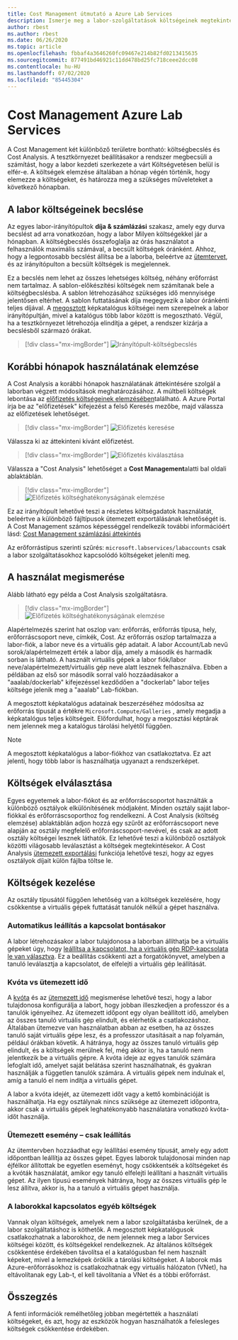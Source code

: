 ```yaml
---
title: Cost Management útmutató a Azure Lab Services
description: Ismerje meg a labor-szolgáltatások költségeinek megtekintésére szolgáló különböző módszereket.
author: rbest
ms.author: rbest
ms.date: 06/26/2020
ms.topic: article
ms.openlocfilehash: fbbaf4a3646260fc09467e214b82fd0213415635
ms.sourcegitcommit: 877491bd46921c11dd478bd25fc718ceee2dcc08
ms.contentlocale: hu-HU
ms.lasthandoff: 07/02/2020
ms.locfileid: "85445304"
---
```

# <a name="cost-management-for-azure-lab-services"></a>Cost Management Azure Lab Services

A Cost Management két különböző területre bontható: költségbecslés és Cost Analysis.  A tesztkörnyezet beállításakor a rendszer megbecsüli a számítást, hogy a labor kezdeti szerkezete a várt Költségvetésen belül is elfér-e.  A költségek elemzése általában a hónap végén történik, hogy elemezze a költségeket, és határozza meg a szükséges műveleteket a következő hónapban.

## <a name="estimating-the-lab-costs"></a>A labor költségeinek becslése

Az egyes labor-irányítópultok **díja & számlázási** szakasz, amely egy durva becslést ad arra vonatkozóan, hogy a labor Milyen költségekkel jár a hónapban.  A költségbecslés összefoglalja az órás használatot a felhasználók maximális számával, a becsült költségek óránként.  Ahhoz, hogy a legpontosabb becslést állítsa be a laborba, beleértve az [ütemtervet](how-to-create-schedules.md), és az irányítópulton a becsült költségek is megjelennek.  

Ez a becslés nem lehet az összes lehetséges költség, néhány erőforrást nem tartalmaz.  A sablon-előkészítési költségek nem számítanak bele a költségbecslésba.  A sablon létrehozásához szükséges idő mennyisége jelentősen eltérhet. A sablon futtatásának díja megegyezik a labor óránkénti teljes díjával. A [megosztott](how-to-use-shared-image-gallery.md) képkatalógus költségei nem szerepelnek a labor irányítópultján, mivel a katalógus több labor között is megosztható.  Végül, ha a tesztkörnyezet létrehozója elindítja a gépet, a rendszer kizárja a becslésből származó órákat.

> [!div class="mx-imgBorder"]
> ![Irányítópult-költségbecslés](./media/cost-management-guide/dashboard-cost-estimation.png)

## <a name="analyzing-previous-months-usage"></a>Korábbi hónapok használatának elemzése

A Cost Analysis a korábbi hónapok használatának áttekintésére szolgál a laborban végzett módosítások meghatározásához.  A múltbeli költségek lebontása az [előfizetés költségeinek elemzésében](https://docs.microsoft.com/azure/cost-management-billing/costs/quick-acm-cost-analysis)található.  A Azure Portal írja be az "előfizetések" kifejezést a felső Keresés mezőbe, majd válassza az előfizetések lehetőséget.  

> [!div class="mx-imgBorder"]
> ![Előfizetés keresése](./media/cost-management-guide/subscription-search.png)

Válassza ki az áttekinteni kívánt előfizetést.

> [!div class="mx-imgBorder"]
> ![Előfizetés kiválasztása](./media/cost-management-guide/subscription-select.png)

 Válassza a "Cost Analysis" lehetőséget a **Cost Management**alatti bal oldali ablaktáblán.

 > [!div class="mx-imgBorder"]
> ![Előfizetés költséghatékonyságának elemzése](./media/cost-management-guide/subscription-cost-analysis.png)

Ez az irányítópult lehetővé teszi a részletes költségadatok használatát, beleértve a különböző fájltípusok ütemezett exportálásának lehetőségét is.  A Cost Management számos képességgel rendelkezik további információért lásd: [Cost Management számlázási áttekintés](https://docs.microsoft.com/azure/cost-management-billing/cost-management-billing-overview)

Az erőforrástípus szerinti szűrés: `microsoft.labservices/labaccounts` csak a labor szolgáltatásokhoz kapcsolódó költségeket jeleníti meg.

## <a name="understanding-the-usage"></a>A használat megismerése

Alább látható egy példa a Cost Analysis szolgáltatásra.

> [!div class="mx-imgBorder"]
> ![Előfizetés költséghatékonyságának elemzése](./media/cost-management-guide/cost-analysis.png)

Alapértelmezés szerint hat oszlop van: erőforrás, erőforrás típusa, hely, erőforráscsoport neve, címkék, Cost.  Az erőforrás oszlop tartalmazza a labor-fiók, a labor neve és a virtuális gép adatait.  A labor Account/Lab nevű sorok/alapértelmezett érték a labor díja, amely a második és harmadik sorban is látható.  A használt virtuális gépek a labor fiók/labor neve/alapértelmezett/virtuális gép neve alatt lesznek felhasználva.  Ebben a példában az első sor második sorral való hozzáadásakor a "aaalab/dockerlab" kifejezéssel kezdődően a "dockerlab" labor teljes költsége jelenik meg a "aaalab" Lab-fiókban.

A megosztott képkatalógus adatainak beszerzéséhez módosítsa az erőforrás típusát a értékre `Microsoft.Compute/Galleries` , amely megadja a képkatalógus teljes költségeit.  Előfordulhat, hogy a megosztási képtárak nem jelennek meg a katalógus tárolási helyétől függően.

> [!NOTE]
> A megosztott képkatalógus a labor-fiókhoz van csatlakoztatva.  Ez azt jelenti, hogy több labor is használhatja ugyanazt a rendszerképet.

## <a name="separating-costs"></a>Költségek elválasztása

Egyes egyetemek a labor-fiókot és az erőforráscsoportot használták a különböző osztályok elkülönítésének módjaként.  Minden osztály saját labor-fiókkal és erőforráscsoporthoz fog rendelkezni. A Cost Analysis (költség elemzése) ablaktáblán adjon hozzá egy szűrőt az erőforráscsoport neve alapján az osztály megfelelő erőforráscsoport-nevével, és csak az adott osztály költségei lesznek láthatók.  Ez lehetővé teszi a különböző osztályok közötti világosabb leválasztást a költségek megtekintésekor.  A Cost Analysis [ütemezett exportálási](https://docs.microsoft.com/azure/cost-management-billing/costs/tutorial-export-acm-data) funkciója lehetővé teszi, hogy az egyes osztályok díjait külön fájlba töltse le.

## <a name="managing-costs"></a>Költségek kezelése

Az osztály típusától függően lehetőség van a költségek kezelésére, hogy csökkentse a virtuális gépek futtatását tanulók nélkül a gépet használva.

### <a name="auto-shutdown-on-disconnect"></a>Automatikus leállítás a kapcsolat bontásakor

A labor létrehozásakor a labor tulajdonosa a laborban állíthatja be a virtuális gépeket úgy, hogy [leállítsa a kapcsolatot, ha a virtuális gép RDP-kapcsolata le van választva](how-to-enable-shutdown-disconnect.md).  Ez a beállítás csökkenti azt a forgatókönyvet, amelyben a tanuló leválasztja a kapcsolatot, de elfelejti a virtuális gép leállítását.

### <a name="quota-vs-scheduled-time"></a>Kvóta vs ütemezett idő

A [kvóta](classroom-labs-concepts.md#quota) és az [ütemezett idő](classroom-labs-concepts.md#schedules) megismerése lehetővé teszi, hogy a labor tulajdonosa konfigurálja a labort, hogy jobban illeszkedjen a professzor és a tanulók igényeihez.  Az ütemezett időpont egy olyan beállított idő, amelyben az összes tanuló virtuális gép elindult, és elérhetők a csatlakozáshoz.  Általában ütemezve van használatban abban az esetben, ha az összes tanuló saját virtuális gépe lesz, és a professzor utasításait a nap folyamán, például órákban követik.  A hátránya, hogy az összes tanuló virtuális gép elindult, és a költségek merülnek fel, még akkor is, ha a tanuló nem jelentkezik be a virtuális gépre.  A kvóta ideje az egyes tanulók számára lefoglalt idő, amelyet saját belátása szerint használhatnak, és gyakran használják a független tanulók számára. A virtuális gépek nem indulnak el, amíg a tanuló el nem indítja a virtuális gépet.  

A labor a kvóta idejét, az ütemezett időt vagy a kettő kombinációját is használhatja. Ha egy osztálynak nincs szüksége az ütemezett időpontra, akkor csak a virtuális gépek leghatékonyabb használatára vonatkozó kvóta-időt használja.

### <a name="scheduled-event---stop-only"></a>Ütemezett esemény – csak leállítás

Az ütemtervben hozzáadhat egy leállítási esemény típusát, amely egy adott időpontban leállítja az összes gépet.  Egyes laborok tulajdonosai minden nap éjfélkor állítottak be egyetlen eseményt, hogy csökkentsék a költségeket és a kvóták használatát, amikor egy tanuló elfelejti leállítani a használt virtuális gépet.  Az ilyen típusú események hátránya, hogy az összes virtuális gép le lesz állítva, akkor is, ha a tanuló a virtuális gépet használja.

### <a name="other-costs-related-to-labs"></a>A laborokkal kapcsolatos egyéb költségek 

Vannak olyan költségek, amelyek nem a labor szolgáltatásba kerülnek, de a labor szolgáltatáshoz is köthetők.  A megosztott képkatalógusok csatlakozhatnak a laborokhoz, de nem jelennek meg a labor Services költségei között, és költségekkel rendelkeznek.  Az általános költségek csökkentése érdekében távolítsa el a katalógusban fel nem használt képeket, mivel a lemezképek öröklik a tárolási költségeket.  A laborok más Azure-erőforrásokhoz is csatlakozhatnak egy virtuális hálózaton (VNet), ha eltávolítanak egy Lab-t, el kell távolítania a VNet és a többi erőforrást.

## <a name="conclusion"></a>Összegzés

A fenti információk remélhetőleg jobban megértették a használati költségeket, és azt, hogy az eszközök hogyan használhatók a felesleges költségek csökkentése érdekében.
